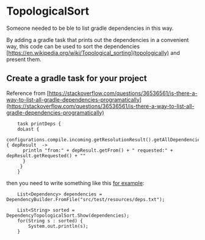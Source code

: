 # TopologicalSort

Someone needed to be ble to list gradle dependencies in this way.

By adding a gradle task that prints out the dependencies in a convenient way,
this code can be used to sort the dependencies [https://en.wikipedia.org/wiki/Topological_sorting](topologically) 
and present them.

## Create a gradle task for your project

Reference from [https://stackoverflow.com/questions/36536561/is-there-a-way-to-list-all-gradle-dependencies-programatically](https://stackoverflow.com/questions/36536561/is-there-a-way-to-list-all-gradle-dependencies-programatically)
```
    task printDeps {
    doLast {
      configurations.compile.incoming.getResolutionResult().getAllDependencies().each { depResult  ->
      println "from:" + depResult.getFrom() + " requested:" + depResult.getRequested() + ""
      }
     }
    }
```

then you need to write something like this [for example](https://github.com/craig-reahl/topologicalSort/blob/master/src/main/java/csparksfly/gradle/DependencyTopologicalSort.java):

```
    List<Dependency> dependencies = DependencyBuilder.FromFile("src/test/resources/deps.txt");

    List<String> sorted = DependencyTopologicalSort.Show(dependencies);
    for(String s : sorted) {
        System.out.println(s);
    }
```

